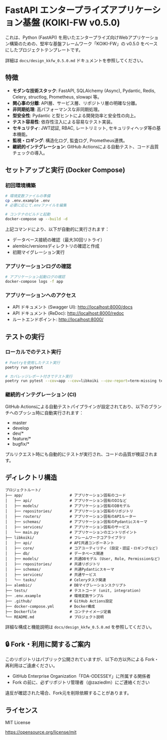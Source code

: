 # FastAPI エンタープライズアプリケーション基盤 (KOIKI-FW v0.5.0)

これは、Python (FastAPI) を用いたエンタープライズ向けWebアプリケーション構築のための、堅牢な基盤フレームワーク「KOIKI-FW」の v0.5.0 をベースにしたプロジェクトテンプレートです。

詳細は `docs/design_kkfw_0.5.0.md` ドキュメントを参照してください。

## 特徴

*   **モダンな技術スタック**: FastAPI, SQLAlchemy (Async), Pydantic, Redis, Celery, structlog, Prometheus, slowapi 等。
*   **関心事の分離**: API層、サービス層、リポジトリ層の明確な分離。
*   **非同期処理**: 高パフォーマンスな非同期処理。
*   **型安全性**: Pydantic と型ヒントによる開発効率と安全性の向上。
*   **テスト容易性**: 依存性注入による容易なテスト実装。
*   **セキュリティ**: JWT認証, RBAC, レートリミット, セキュリティヘッダ等の基本機能。
*   **監視・ロギング**: 構造化ログ, 監査ログ, Prometheus連携。
*   **継続的インテグレーション**: GitHub Actionsによる自動テスト、コード品質チェックの導入。

## セットアップと実行 (Docker Compose)

### 初回環境構築

```bash
# 環境変数ファイルの準備
cp .env.example .env
# 必要に応じて.envファイルを編集

# コンテナのビルドと起動
docker-compose up --build -d
```

上記コマンドにより、以下が自動的に実行されます：
- データベース接続の確認（最大30回リトライ）
- alembic/versionsディレクトリの確認と作成
- 初期マイグレーション実行

### アプリケーションログの確認

```bash
# アプリケーション起動ログの確認
docker-compose logs -f app
```

### アプリケーションへのアクセス

*   API ドキュメント (Swagger UI): [http://localhost:8000/docs](http://localhost:8000/docs)
*   API ドキュメント (ReDoc): [http://localhost:8000/redoc](http://localhost:8000/redoc)
*   ルートエンドポイント: [http://localhost:8000/](http://localhost:8000/)
## テストの実行

### ローカルでのテスト実行

```bash
# Poetryを使用したテスト実行
poetry run pytest

# カバレッジレポート付きでテスト実行
poetry run pytest --cov=app --cov=libkoiki --cov-report=term-missing tests/
```

### 継続的インテグレーション (CI)

GitHub Actionsによる自動テストパイプラインが設定されており、以下のブランチへのプッシュ時に自動実行されます：
- master
- develop
- dev/*
- feature/*
- bugfix/*

プルリクエスト時にも自動的にテストが実行され、コードの品質が検証されます。

## ディレクトリ構造

```
プロジェクトルート/
├── app/                     # アプリケーション固有のコード
│   ├── api/                 # アプリケーション固有のDIなど
│   ├── models/              # アプリケーション固有のDBモデル
│   ├── repositories/        # アプリケーション固有のリポジトリ
│   ├── routers/             # アプリケーション固有のAPIルーター
│   ├── schemas/             # アプリケーション固有のPydanticスキーマ
│   ├── services/            # アプリケーション固有のサービス
│   └── main.py              # アプリケーションのエントリポイント
├── libkoiki/                # フレームワークコアライブラリ
│   ├── api/                 # API共通コンポーネント
│   ├── core/                # コアユーティリティ (設定・認証・ロギングなど)
│   ├── db/                  # データベース関連
│   ├── models/              # 共通DBモデル (User, Role, Permissionなど)
│   ├── repositories/        # 共通リポジトリ
│   ├── schemas/             # 共通Pydanticスキーマ
│   ├── services/            # 共通サービス
│   └── tasks/               # Celeryタスク関連
├── alembic/                 # DBマイグレーションスクリプト
├── tests/                   # テストコード (unit, integration)
├── .env.example             # 環境変数サンプル
├── .github/                 # GitHub Actions設定
├── docker-compose.yml       # Docker構成
├── Dockerfile               # コンテナイメージ定義
└── README.md                # プロジェクト説明
```

詳細な構成と機能説明は `docs/design_kkfw_0.5.0.md` を参照してください。

## 🔒 Fork・利用に関するご案内

このリポジトリはパブリック公開されていますが、以下の方以外による Fork・再利用はご遠慮ください。

- GitHub Enterprise Organization「FDA-ODESSEY」に所属する関係者
- Fork の前に、必ずリポジトリ管理者（@zaziedlm）にご連絡ください

違反が確認された場合、Fork元を削除依頼することがあります。

## ライセンス

MIT License

https://opensource.org/license/mit
